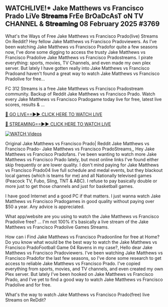 ## WATCHLIVE!* Jake Matthews vs Francisco Prado LiVe 𝐒𝐭𝐫𝐞𝐚𝐦𝐬 FrEe BrOaDcAsT oN TV CHANNEL & 𝐒𝐭𝐫𝐞𝐚𝐦𝐢𝐧𝐠 08 February 2025 #3769

What's the Ways of Free Jake Matthews vs Francisco Prado(live) Streams On Reddit? Hey fellow Jake Matthews vs Francisco Pradoviewers. As I’ve been watching Jake Matthews vs Francisco Pradofor quite a few seasons now, I've done some digging to access the trusty Jake Matthews vs Francisco Pradolive Jake Matthews vs Francisco Pradostreams. I pirate everything: sports, movies, TV Channels, and even made my own plex server. But lately I have gotten really into Jake Matthews vs Francisco Pradoand haven't found a great way to watch Jake Matthews vs Francisco Pradolive for free...

FC 312 Streams is a free Jake Matthews vs Francisco Pradostream community. Backup of Reddit Jake Matthews vs Francisco Prado. Watch every Jake Matthews vs Francisco Pradogame today live for free, latest live scores, results & ...

[🔴 GO LIVE==►► CLICK HERE TO WATCH LIVE](https://streamespn.org/ufc-312-du-plessis-vs-strickland-2-live/?md)

[🔴 STREAMING==►► CLICK HERE TO WATCH LIVE](https://streamespn.org/ufc-312-du-plessis-vs-strickland-2-live/?md)

[![WATCH Videos](https://i.imgur.com/dJHk4Zq.gif)](https://streamespn.org/ufc-312-du-plessis-vs-strickland-2-live/?md)

Original Jake Matthews vs Francisco Prado| Reddit Jake Matthews vs Francisco Prado- Jake Matthews vs Francisco PradoStreams,, Hey Jake Matthews vs Francisco Pradofans. I've been wanting to watch more Jake Matthews vs Francisco Prado lately, but most online links I've found either skip frequently or are lower quality. I don't mind paying for Jake Matthews vs Francisco Prado04 live full schedule and medal events, but they blackout local games (which is teams for me) and all Nationally televised games (Peacock TV, Fubo, Sling, TNT & ABC). I refuse to pay basically double or more just to get those channels and just for basketball games.

I have good Internet and a good PC if that matters. I just wanna watch Jake Matthews vs Francisco Pradogames in good quality without paying over $50 a year. Any advice is appreciated.

What app/website are you using to watch the Jake Matthews vs Francisco Pradolive free? ... I'm not 100% it's basically a live stream of the Jake Matthews vs Francisco Pradolive Games Streams.

How can i Find Jake Matthews vs Francisco Pradoonline for free at Home? Do you know what would be the best way to watch the Jake Matthews vs Francisco PradoFootball Game 04 Ravens in my case?, Hello dear Jake Matthews vs Francisco Pradoviewers. I've been watching Jake Matthews vs Francisco Pradofor the last few seasons, so I've done some research to get access to reliable Jake Matthews vs Francisco Prado. I've copied everything from sports, movies, and TV channels, and even created my own Plex server. But lately I've been hooked on Jake Matthews vs Francisco Prado, and I've yet to find a good way to watch Jake Matthews vs Francisco Pradolive and for free.

What's the way to watch Jake Matthews vs Francisco Prado(free) live Streams on ReDdit?